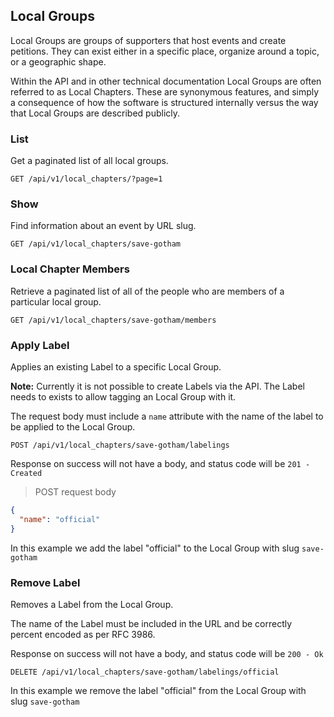 ## Local Groups

Local Groups are groups of supporters that host events and create petitions. 
They can exist either in a specific place, organize around a topic, or a geographic shape. 

Within the API and in other technical documentation Local Groups are often referred to as 
Local Chapters. These are synonymous features, and simply a consequence of how the software is structured
internally versus the way that Local Groups are described publicly. 

### List

Get a paginated list of all local groups.

`GET /api/v1/local_chapters/?page=1`

### Show
<div></div>

Find information about an event by URL slug.

`GET /api/v1/local_chapters/save-gotham`


### Local Chapter Members
<div></div>

Retrieve a paginated list of all of the people who are members of a particular local group.

`GET /api/v1/local_chapters/save-gotham/members`

### Apply Label
<div></div>

Applies an existing Label to a specific Local Group.

**Note:** Currently it is not possible to create Labels via the API. The Label needs to exists to allow tagging an Local Group with it.

The request body must include a `name` attribute with the name of the label to be applied to the Local Group.

`POST /api/v1/local_chapters/save-gotham/labelings`

Response on success will not have a body, and status code will be `201 - Created`

> POST request body

```json
{
  "name": "official"
}
```

In this example we add the label "official" to the Local Group with slug `save-gotham`

### Remove Label

Removes a Label from the Local Group.

The name of the Label must be included in the URL and be correctly percent encoded as per RFC 3986.

Response on success will not have a body, and status code will be `200 - Ok`

`DELETE /api/v1/local_chapters/save-gotham/labelings/official`

In this example we remove the label "official" from the Local Group with slug `save-gotham`
